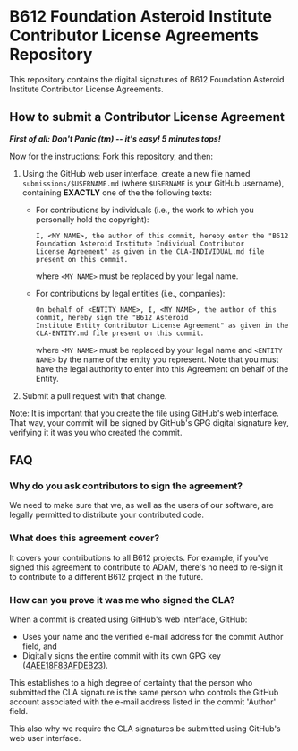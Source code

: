 # B612 Foundation Asteroid Institute Contributor License Agreements Repository

This repository contains the digital signatures of B612 Foundation Asteroid Institute Contributor License Agreements.

## How to submit a Contributor License Agreement

***First of all: Don't Panic (tm) -- it's easy! 5 minutes tops!***

Now for the instructions: Fork this repository, and then:
1. Using the GitHub web user interface, create a new file named `submissions/$USERNAME.md` (where `$USERNAME` is your GitHub username), containing **EXACTLY** one of the the following texts:

    - For contributions by individuals (i.e., the work to which you personally hold the copyright):
        ```
        I, <MY NAME>, the author of this commit, hereby enter the "B612 Foundation Asteroid Institute Individual Contributor 
        License Agreement" as given in the CLA-INDIVIDUAL.md file present on this commit.
        ```
        where `<MY NAME>` must be replaced by your legal name.

    - For contributions by legal entities (i.e., companies):
        ```
        On behalf of <ENTITY NAME>, I, <MY NAME>, the author of this commit, hereby sign the "B612 Asteroid 
        Institute Entity Contributor License Agreement" as given in the CLA-ENTITY.md file present on this commit.
        ```
        where `<MY NAME>` must be replaced by your legal name and `<ENTITY NAME>` by the name of the entity
        you represent. Note that you must have the legal authority to enter into this Agreement on behalf
        of the Entity.

2. Submit a pull request with that change.

Note: It is important that you create the file using GitHub's web interface. That way, your commit will be signed by GitHub's GPG digital signature key, verifying it it was you who created the commit.

## FAQ

### Why do you ask contributors to sign the agreement?
We need to make sure that we, as well as the users of our software, are legally permitted to distribute your contributed code.

### What does this agreement cover?
It covers your contributions to all B612 projects. For example, if you've signed this agreement to contribute to ADAM, there's no need to re-sign it to contribute to a different B612 project in the future.

### How can you prove it was me who signed the CLA?
When a commit is created using GitHub's web interface, GitHub:
* Uses your name and the verified e-mail address for the commit Author field, and
* Digitally signs the entire commit with its own GPG key ([4AEE18F83AFDEB23](https://github.com/web-flow.gpg)).

This establishes to a high degree of certainty that the person who submitted the CLA signature is the same person who controls the GitHub account associated with the e-mail address listed in the commit 'Author' field.

This also why we require the CLA signatures be submitted using GitHub's web user interface.
